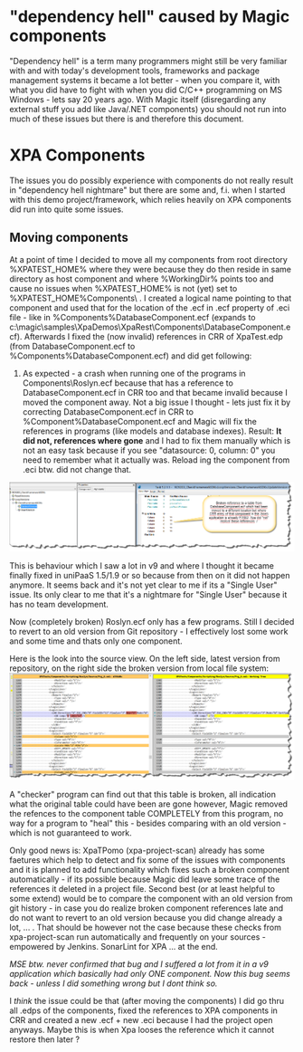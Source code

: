 # "dependency hell" caused by Magic components

"Dependency hell" is a term many programmers might still be very familiar with and with today's development tools, frameworks and package management systems it became a lot better - when you compare it, with what you did have to fight with when you did C/C++ programming on MS Windows - lets say 20 years ago. With Magic itself (disregarding any external stuff you add like Java/.NET components) you should not run into much of these issues but there is and therefore this document.  

# XPA Components

The issues you do possibly experience with components do not really result in "dependency hell nightmare" but there are some and, f.i. when I started with this demo project/framework, which relies heavily on XPA components did run into quite some issues.

## Moving components

At a point of time I decided to move all my components from root directory %XPATEST_HOME% where they were because they do then reside in same directory as host component and where %WorkingDir% points too and cause no issues when %XPATEST_HOME% is not (yet) set to %XPATEST_HOME%Components\ . I created a logical name pointing to that component and used that for the location of the .ecf in .ecf property of .eci file - like in %Components%DatabaseComponent.ecf (expands to c:\magic\samples\XpaDemos\XpaRest\Components\DatabaseComponent.ecf). Afterwards I fixed the (now invalid) references in CRR of XpaTest.edp (from DatabaseComponent.ecf to %Components%DatabaseComponent.ecf) and did get following:
1. As expected - a crash when running one of the programs in Components\Roslyn.ecf because that has a reference to DatabaseComponent.ecf in CRR too and that became invalid because I moved the component away. Not a big issue I thought - lets just fix it by correcting DatabaseComponent.ecf in CRR to %Component%DatabaseComponent.ecf and Magic will fix the references in programs (like models and database indexes). Result: **It did not, references where gone** and I had to fix them manually which is not an easy task because if you see "datasource: 0, column: 0" you need to remember what it actually was.  Reload ing the component from .eci btw. did not change that.

![Program with broken reference to table from component](broken_comp_table.png)

This is behaviour which I saw a lot in v9 and where I thought it became finally fixed in uniPaaS 1.5/1.9 or so because from then on it did not happen anymore. It seems back and it's not yet clear to me if its a "Single User" issue. Its only clear to me that it's a nightmare for "Single User" because it has no team development.

Now (completely broken) Roslyn.ecf only has a few programs. Still I decided to revert to an old version from Git repository - I effectively lost some work and some time and thats only one component.  

Here is the look into the source view. On the left side, latest version from repository, on the right side the broken version from local file system:  
![](broken_comp_table_srcxmldiff.png)  

A "checker" program can find out that this table is broken, all indication what the original table could have been are gone however, Magic removed the refences to the component table COMPLETELY from this program, no way for a program to "heal" this - besides comparing with an old version - which is not guaranteed to work.
 
Only good news is: XpaTPomo (xpa-project-scan) already has some faetures which help to detect and fix some of the issues with components and it is planned to add functionality which fixes such a broken component automatically - if its possible because Magic did leave some trace of the references it deleted in a project file. Second best (or at least helpful to some extend) would be to compare the component with an old version from git history - in case you do realize broken component references late and do not want to revert to an old version because you did change already a lot, ...  . That should be however not the case because these checks from xpa-project-scan run automatically and frequently on your sources - empowered by Jenkins. SonarLint for XPA ... at the end.

_MSE btw. never confirmed that bug and I suffered a lot from it in a v9 application which basically had only ONE component. Now this bug seems back - unless I did something wrong but I dont think so._

I _think_ the issue could be that (after moving the components) I did go thru all .edps of the components, fixed the references to XPA components in CRR and created a new .ecf + new .eci because I had the project open anyways. Maybe this is when Xpa looses the reference which it cannot restore then later ?


